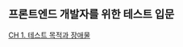 ## 프론트엔드 개발자를 위한 테스트 입문

[CH 1. 테스트 목적과 장애물](https://github.com/tacowasabii/Introduction-to-Testing-for-Frontend-Development/blob/main/CH%201/CH%201.%20%ED%85%8C%EC%8A%A4%ED%8A%B8%20%EB%AA%A9%EC%A0%81%EA%B3%BC%20%EC%9E%A5%EC%95%A0%EB%AC%BC.md)
